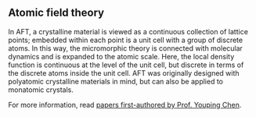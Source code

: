 ## Atomic field theory

In AFT, a crystalline material is viewed as a continuous collection of lattice points; embedded within each point is a unit cell with a group of discrete atoms. In this way, the micromorphic theory is connected with molecular dynamics and is expanded to the atomic scale. Here, the local density function is continuous at the level of the unit cell, but discrete in terms of the discrete atoms inside the unit cell. AFT was originally designed with polyatomic crystalline materials in mind, but can also be applied to monatomic crystals.

For more information, read [papers first-authored by Prof. Youping Chen](../chapter1/publications.md).
